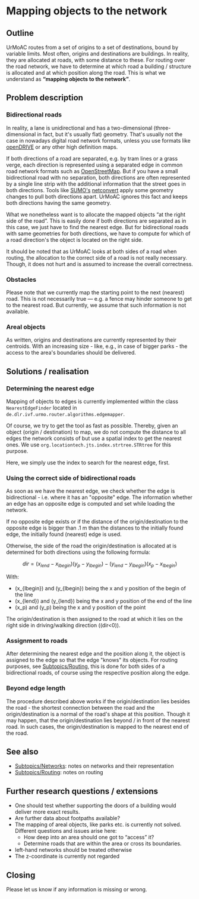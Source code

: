 # Mapping objects to the network

## Outline

UrMoAC routes from a set of origins to a set of destinations, bound by variable limits. Most often, origins and destinations are buildings. In reality, they are allocated at roads, with some distance to these. For routing over the road network, we have to determine at which road a building / structure is allocated and at which position along the road. This is what we understand as __&ldquo;mapping objects to the network&rdquo;__.



## Problem description

### Bidirectional roads
In reality, a lane is unidirectional and has a two-dimensional (three-dimensional in fact, but it's usually flat) geometry. That&apos;s usually not the case in nowadays digital road network formats, unless you use formats like [openDRIVE](https://www.asam.net/standards/detail/opendrive/) or any other high definition maps.

If both directions of a road are separated, e.g. by tram lines or a grass verge, each direction is represented using a separated edge in common road network formats such as [OpenStreetMap](https://www.openstreetmap.org/). But if you have a small bidirectional road with no separation, both directions are often represented by a single line strip with the additional information that the street goes in both directions. Tools like [SUMO&apos;s](https://www.eclipse.org/sumo/) [netconvert](https://sumo.dlr.de/docs/netconvert.html) apply some geometry changes to pull both directions apart. UrMoAC ignores this fact and keeps both directions having the same geometry.

What we nonetheless want is to allocate the mapped objects &ldquo;at the right side of the road&rdquo;. This is easily done if both directions are separated as in this case, we just have to find the nearest edge. But for bidirectional roads with same geometries for both directions, we have to compute for which of a road direction&apos;s the object is located on the right side.

It should be noted that as UrMoAC looks at both sides of a road when routing, the allocation to the correct side of a road is not really necessary. Though, it does not hurt and is assumed to increase the overall correctness.


### Obstacles
Please note that we currently map the starting point to the next (nearest) road. This is not necessarily true — e.g. a fence may hinder someone to get to the nearest road. But currently, we assume that such information is not available.


### Areal objects
As written, origins and destinations are currently represented by their centroids. With an increasing size - like, e.g., in case of bigger parks - the access to the area's boundaries should be delivered.



## Solutions / realisation

### Determining the nearest edge
Mapping of objects to edges is currently implemented within the class ```NearestEdgeFinder``` located in ```de.dlr.ivf.urmo.router.algorithms.edgemapper```.

Of course, we try to get the tool as fast as possible. Thereby, given an object (origin / destination) to map, we do not compute the distance to all edges the network consists of but use a spatial index to get the nearest ones. We use ```org.locationtech.jts.index.strtree.STRtree``` for this purpose.

Here, we simply use the index to search for the nearest edge, first.


### Using the correct side of bidirectional roads
As soon as we have the nearest edge, we check whether the edge is bidirectional - i.e. where it has an "opposite" edge. The information whether an edge has an opposite edge is computed and set while loading the network.

If no opposite edge exists or if the distance of the origin/destination to the opposite edge is bigger than .1 m than the distances to the initially found edge, the initially found (nearest) edge is used.

Otherwise, the side of the road the origin/destination is allocated at is determined for both directions using the following formula: 

$$
dir=(x_{lend}-x_{lbegin})(y_p-y_{lbegin}) - (y_{lend}-y_{lbegin})(x_p-x_{lbegin})
$$

With:

* \(x_{lbegin}\) and \(y_{lbegin}\) being the x and y position of the begin of the line
* \(x_{lend}\) and \(y_{lend}\) being the x and y position of the end of the line
* \(x_p\) and \(y_p\) being the x and y position of the point

The origin/destination is then assigned to the road at which it lies on the right side in driving/walking direction (\(dir<0\)).


### Assignment to roads
After determining the nearest edge and the position along it, the object is assigned to the edge so that the edge "knows" its objects. For routing purposes, see [Subtopics/Routing](Subtopic_Routing.md), this is done for both sides of a bidirectional roads, of course using the respective position along the edge.

### Beyond edge length
The procedure described above works if the origin/destination lies besides the road - the shortest connection between the road and the origin/destination is a normal of the road's shape at this position. Though it may happen, that the origin/destination lies beyond / in front of the nearest road. In such cases, the origin/destination is mapped to the nearest end of the road.



## See also

* [Subtopics/Networks](Subtopic_Networks.md): notes on networks and their representation
* [Subtopics/Routing](Subtopic_Routing.md): notes on routing


## Further research questions / extensions

* One should test whether supporting the doors of a building would deliver more exact results.
* Are further data about footpaths available?
* The mapping of areal objects, like parks etc. is currently not solved. Different questions and issues arise here:
     * How deep into an area should one got to &ldquo;access&rdquo; it?
     * Determine roads that are within the area or cross its boundaries.
* left-hand networks should be treated otherwise
* The z-coordinate is currently not regarded



## Closing
Please let us know if any information is missing or wrong.




